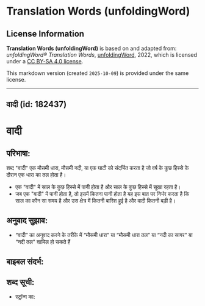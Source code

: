 # Translation Words (unfoldingWord)

## License Information

**Translation Words (unfoldingWord)** is based on and adapted from: _unfoldingWord® Translation Words_, [unfoldingWord](https://unfoldingword.org/utw), 2022, which is licensed under a [CC BY-SA 4.0 license](https://creativecommons.org/licenses/by-sa/4.0/legalcode.en).

This markdown version (created `2025-10-09`) is provided under the same license.



--------------------------------

## वादी (id: 182437)

वादी
====

परिभाषा:
--------

शब्द "वादी" एक मौसमी धारा, मौसमी नदी, या एक घाटी को संदर्भित करता है जो वर्ष के कुछ हिस्से के दौरान एक धारा का तल होता है।

* एक "वादी" में साल के कुछ हिस्से में पानी होता है और साल के कुछ हिस्से में सूखा रहता है।
* जब एक "वादी" में पानी होता है, तो इसमें कितना पानी होता है यह इस बात पर निर्भर करता है कि साल का कौन सा समय है और उस क्षेत्र में कितनी बारिश हुई है और वादी कितनी बड़ी है।

अनुवाद सुझाव:
-------------

* “वादी” का अनुवाद करने के तरीके में “मौसमी धारा” या “मौसमी धारा तल” या “नदी का सागर” या “नदी तल” शामिल हो सकते हैं

बाइबल संदर्भ:
-------------

शब्द सूची:
----------

* स्ट्रॉन्ग का:



